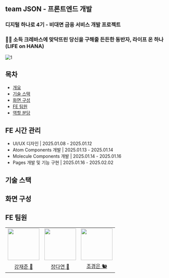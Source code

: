 ## team JSON - 프론트엔드 개발
### 디지털 하나로 4기 - 비대면 금융 서비스 개발 프로젝트

### 🧗🏻 소득 크레바스에 맞닥뜨린 당신을 구해줄 든든한 동반자, 라이프 온 하나 (LIFE on HANA)
![1](https://github.com/user-attachments/assets/9327a804-e661-4f31-ae4a-e2cfdbad96ad)

## 목차
- [ 개요 ](#개요)
- [ 기술 스택 ](#기술-스택)
- [ 화면 구성 ](#화면-구성)
- [ FE 팀원 ](#FE-팀원)
- [ 역할 분담 ](#역할-분담)

## FE 시간 관리
- UI/UX 디자인 | 2025.01.08 - 2025.01.12
- Atom Components 개발 | 2025.01.13 - 2025.01.14
- Molecule Components 개발 | 2025.01.14 - 2025.01.16
- Pages 개발 및 기능 구현 | 2025.01.16 - 2025.02.02

## 기술 스택

## 화면 구성

## FE 팀원
<table>
  <tr>
    <td><img src="https://github.com/BBZJUN.png" width="100px" /></td>
    <td><img src="https://github.com/jangdayeon.png" width="100px" /></td>
    <td><img src="https://github.com/Kyoungeun-creator.png" width="100px" /></td>    
  </tr>
  <tr>
    <td align="center"><a href="https://github.com/BBZJUN">강재준 🐣</a></td>
    <td align="center"><a href="https://github.com/jangdayeon">장다연 🐳</a></td>	
    <td align="center"><a href="https://github.com/KyoungEun-creator">조경은 🐿️</a></td>
  </tr>
</table>
